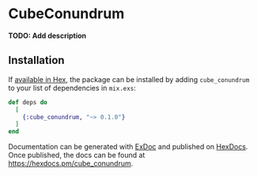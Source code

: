 # CubeConundrum

**TODO: Add description**

## Installation

If [available in Hex](https://hex.pm/docs/publish), the package can be installed
by adding `cube_conundrum` to your list of dependencies in `mix.exs`:

```elixir
def deps do
  [
    {:cube_conundrum, "~> 0.1.0"}
  ]
end
```

Documentation can be generated with [ExDoc](https://github.com/elixir-lang/ex_doc)
and published on [HexDocs](https://hexdocs.pm). Once published, the docs can
be found at <https://hexdocs.pm/cube_conundrum>.

